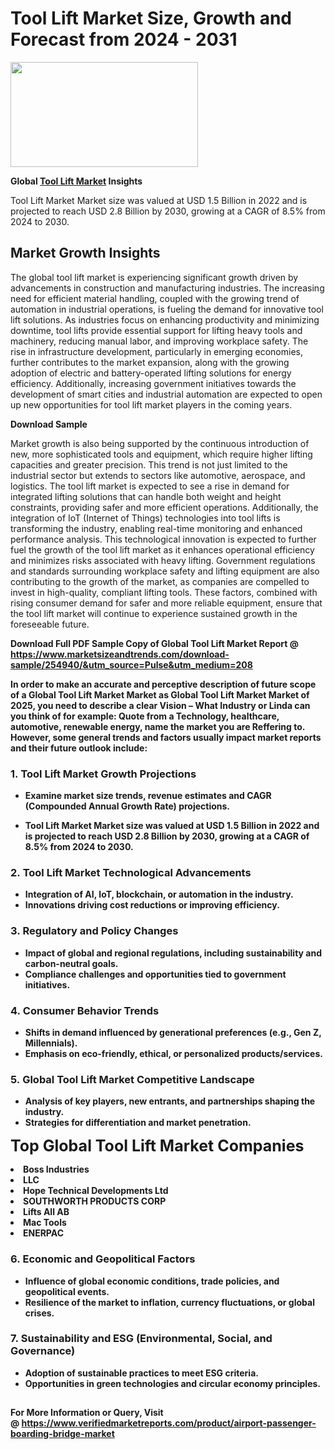 <H1>Tool Lift Market Size, Growth and Forecast from 2024 - 2031</H1><img class="aligncenter size-medium wp-image-584254" src="https://thirdeyenews.in/wp-content/uploads/2024/09/Global-Market-Research-300x168.jpeg" alt="" width="300" height="168" /><p><strong>Global&nbsp;<a href="https://www.marketsizeandtrends.com/download-sample/254940/&amp;utm_source=Pulse&amp;utm_medium=208">Tool Lift Market</a> Insights</strong></p><p>Tool Lift Market Market size was valued at USD 1.5 Billion in 2022 and is projected to reach USD 2.8 Billion by 2030, growing at a CAGR of 8.5% from 2024 to 2030.</p><p><h2>Market Growth Insights</h2> <p>The global tool lift market is experiencing significant growth driven by advancements in construction and manufacturing industries. The increasing need for efficient material handling, coupled with the growing trend of automation in industrial operations, is fueling the demand for innovative tool lift solutions. As industries focus on enhancing productivity and minimizing downtime, tool lifts provide essential support for lifting heavy tools and machinery, reducing manual labor, and improving workplace safety. The rise in infrastructure development, particularly in emerging economies, further contributes to the market expansion, along with the growing adoption of electric and battery-operated lifting solutions for energy efficiency. Additionally, increasing government initiatives towards the development of smart cities and industrial automation are expected to open up new opportunities for tool lift market players in the coming years.</p> <p><strong>Download Sample</strong></p> <p>Market growth is also being supported by the continuous introduction of new, more sophisticated tools and equipment, which require higher lifting capacities and greater precision. This trend is not just limited to the industrial sector but extends to sectors like automotive, aerospace, and logistics. The tool lift market is expected to see a rise in demand for integrated lifting solutions that can handle both weight and height constraints, providing safer and more efficient operations. Additionally, the integration of IoT (Internet of Things) technologies into tool lifts is transforming the industry, enabling real-time monitoring and enhanced performance analysis. This technological innovation is expected to further fuel the growth of the tool lift market as it enhances operational efficiency and minimizes risks associated with heavy lifting. Government regulations and standards surrounding workplace safety and lifting equipment are also contributing to the growth of the market, as companies are compelled to invest in high-quality, compliant lifting tools. These factors, combined with rising consumer demand for safer and more reliable equipment, ensure that the tool lift market will continue to experience sustained growth in the foreseeable future.</p> <p><strong></p><p><span class=""><strong>Download Full PDF Sample Copy of Global Tool Lift Market Report</strong> @ <a href="https://www.marketsizeandtrends.com/download-sample/254940/&amp;utm_source=Pulse&amp;utm_medium=208" target="_blank">https://www.marketsizeandtrends.com/download-sample/254940/&amp;utm_source=Pulse&amp;utm_medium=208</a></span></p><p>In order to make an accurate and perceptive description of future scope of a Global&nbsp;Tool Lift Market Market as Global&nbsp;Tool Lift Market Market of 2025, you need to describe a clear Vision &ndash; What Industry or Linda can you think of for example: Quote from a Technology, healthcare, automotive, renewable energy, name the market you are Reffering to. However, some general trends and factors usually impact market reports and their future outlook include:</p><h3>1.&nbsp;<strong>Tool Lift Market Growth Projections</strong></h3><ul><li>Examine market size trends, revenue estimates and CAGR (Compounded Annual Growth Rate) projections.</li><li><p>Tool Lift Market Market size was valued at USD 1.5 Billion in 2022 and is projected to reach USD 2.8 Billion by 2030, growing at a CAGR of 8.5% from 2024 to 2030.</p></li></ul><h3>2.&nbsp;<strong>Tool Lift Market Technological Advancements</strong></h3><ul><li>Integration of AI, IoT, blockchain, or automation in the industry.</li><li>Innovations driving cost reductions or improving efficiency.</li></ul><h3>3.&nbsp;<strong>Regulatory and Policy Changes</strong></h3><ul><li>Impact of global and regional regulations, including sustainability and carbon-neutral goals.</li><li>Compliance challenges and opportunities tied to government initiatives.</li></ul><h3>4.&nbsp;<strong>Consumer Behavior Trends</strong></h3><ul><li>Shifts in demand influenced by generational preferences (e.g., Gen Z, Millennials).</li><li>Emphasis on eco-friendly, ethical, or personalized products/services.</li></ul><h3>5.&nbsp;<strong>Global Tool Lift Market Competitive Landscape</strong></h3><ul><li>Analysis of key players, new entrants, and partnerships shaping the industry.</li><li>Strategies for differentiation and market penetration.</li></ul><p data-pm-slice="1 1 []"><span style="color: inherit; font-family: inherit; font-size: 25px;">Top Global Tool Lift Market Companies</span></p><div class="" data-test-id=""><p><li>Boss Industries</li><li> LLC</li><li> Hope Technical Developments Ltd</li><li> SOUTHWORTH PRODUCTS CORP</li><li> Lifts All AB</li><li> Mac Tools</li><li> ENERPAC</li></p></div><h3>6.&nbsp;<strong>Economic and Geopolitical Factors</strong></h3><ul><li>Influence of global economic conditions, trade policies, and geopolitical events.</li><li>Resilience of the market to inflation, currency fluctuations, or global crises.</li></ul><h3>7.&nbsp;<strong>Sustainability and ESG (Environmental, Social, and Governance)</strong></h3><ul><li>Adoption of sustainable practices to meet ESG criteria.</li><li>Opportunities in green technologies and circular economy principles.</li></ul><h2><strong style="font-size: 14px;">For More Information or Query, Visit @&nbsp;</strong><a style="background-color: #ffffff; font-size: 14px;" href="https://www.marketsizeandtrends.com/report/tool-lift-market/" target="_blank">https://www.verifiedmarketreports.com/product/airport-passenger-boarding-bridge-market</a></h2>
